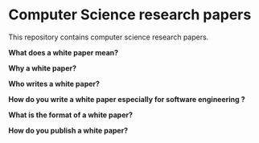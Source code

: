 # Computer Science research papers

This repository contains computer science research papers.

**What does a white paper mean?**

**Why a white paper?**

**Who writes a white paper?**

**How do you write a white paper especially for software engineering ?**

**What is the format of a white paper?**

**How do you publish a white paper?**
